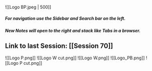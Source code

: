 ![[Logo BP.jpeg | 500]]

##### For navigation use the Sidebar and Search bar on the left.
##### New Notes will open to the right and stack like Tabs in a browser.
## Link to last Session: [[Session 70]]
![[Logo P.png]]
![[Logo W cut.png]]
![[Logo W.png]]
![[Logo_PB.png]]
![[Logo P cut.png]]